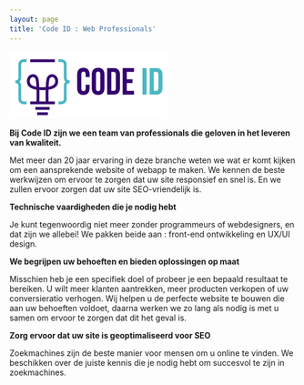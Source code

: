 ```yaml
---
layout: page 
title: 'Code ID : Web Professionals'
---
```



![Code ID](assets/codeid.svg)

**Bij Code ID zijn we een team van professionals die geloven in het leveren van kwaliteit.**

Met meer dan 20 jaar ervaring in deze branche weten we wat er komt kijken om een aansprekende website of webapp te maken. We kennen de beste werkwijzen om ervoor te zorgen dat uw site responsief en snel is. En we zullen ervoor zorgen dat uw site SEO-vriendelijk is.

**Technische vaardigheden die je nodig hebt**

Je kunt tegenwoordig niet meer zonder programmeurs of webdesigners, en dat zijn we allebei! We pakken beide aan : front-end ontwikkeling en UX/UI design.

**We begrijpen uw behoeften en bieden oplossingen op maat**

Misschien heb je een specifiek doel of probeer je een bepaald resultaat te bereiken. U wilt meer klanten aantrekken, meer producten verkopen of uw conversieratio verhogen. Wij helpen u de perfecte website te bouwen die aan uw behoeften voldoet, daarna werken we zo lang als nodig is met u samen om ervoor te zorgen dat dit het geval is.

**Zorg ervoor dat uw site is geoptimaliseerd voor SEO**

Zoekmachines zijn de beste manier voor mensen om u online te vinden. We beschikken over de juiste kennis die je nodig hebt om succesvol te zijn in zoekmachines.
